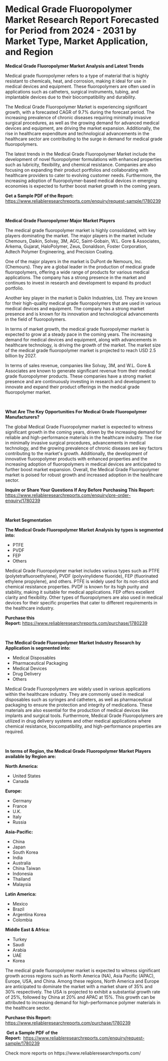 <p><h1>Medical Grade Fluoropolymer Market Research Report Forecasted for Period from 2024 -  2031 by Market Type, Market Application, and Region</h1></p><p><strong>Medical Grade Fluoropolymer Market Analysis and Latest Trends</strong></p>
<p><p>Medical grade fluoropolymer refers to a type of material that is highly resistant to chemicals, heat, and corrosion, making it ideal for use in medical devices and equipment. These fluoropolymers are often used in applications such as catheters, surgical instruments, tubing, and implantable devices due to their biocompatibility and durability.</p><p>The Medical Grade Fluoropolymer Market is experiencing significant growth, with a forecasted CAGR of 9.7% during the forecast period. The increasing prevalence of chronic diseases requiring minimally invasive surgical procedures, as well as the growing demand for advanced medical devices and equipment, are driving the market expansion. Additionally, the rise in healthcare expenditure and technological advancements in the healthcare sector are contributing to the surge in demand for medical grade fluoropolymers.</p><p>The latest trends in the Medical Grade Fluoropolymer Market include the development of novel fluoropolymer formulations with enhanced properties such as lubricity, flexibility, and chemical resistance. Companies are also focusing on expanding their product portfolios and collaborating with healthcare providers to cater to evolving customer needs. Furthermore, the increasing adoption of fluoropolymer-based medical devices in emerging economies is expected to further boost market growth in the coming years.</p></p>
<p><strong>Get a Sample PDF of the Report:&nbsp;</strong> <a href="https://www.reliableresearchreports.com/enquiry/request-sample/1780239">https://www.reliableresearchreports.com/enquiry/request-sample/1780239</a></p>
<p>&nbsp;</p>
<p><strong>Medical Grade Fluoropolymer Major Market Players</strong></p>
<p><p>The medical grade fluoropolymer market is highly consolidated, with key players dominating the market. The major players in the market include Chemours, Daikin, Solvay, 3M, AGC, Saint-Gobain, W.L. Gore & Associates, Arkema, Gujarat, HaloPolymer, Zeus, Donaldson, Foster Corporation, Adtech Polymer Engineering, and Precision Coating.</p><p>One of the major players in the market is DuPont de Nemours, Inc. (Chemours). They are a global leader in the production of medical grade fluoropolymers, offering a wide range of products for various medical applications. The company has a strong presence in the market and continues to invest in research and development to expand its product portfolio.</p><p>Another key player in the market is Daikin Industries, Ltd. They are known for their high-quality medical grade fluoropolymers that are used in various medical devices and equipment. The company has a strong market presence and is known for its innovation and technological advancements in the field of fluoropolymers.</p><p>In terms of market growth, the medical grade fluoropolymer market is expected to grow at a steady pace in the coming years. The increasing demand for medical devices and equipment, along with advancements in healthcare technology, is driving the growth of the market. The market size of the medical grade fluoropolymer market is projected to reach USD 2.5 billion by 2027.</p><p>In terms of sales revenue, companies like Solvay, 3M, and W.L. Gore & Associates are known to generate significant revenue from their medical grade fluoropolymer products. These companies have a strong market presence and are continuously investing in research and development to innovate and expand their product offerings in the medical grade fluoropolymer market.</p></p>
<p>&nbsp;</p>
<p><strong>What Are The Key Opportunities For Medical Grade Fluoropolymer Manufacturers?</strong></p>
<p><p>The global Medical Grade Fluoropolymer market is expected to witness significant growth in the coming years, driven by the increasing demand for reliable and high-performance materials in the healthcare industry. The rise in minimally invasive surgical procedures, advancements in medical technology, and the growing prevalence of chronic diseases are key factors contributing to the market's growth. Additionally, the development of innovative fluoropolymer products with enhanced properties and the increasing adoption of fluoropolymers in medical devices are anticipated to further boost market expansion. Overall, the Medical Grade Fluoropolymer market is poised for robust growth and increased adoption in the healthcare sector.</p></p>
<p><strong>Inquire or Share Your Questions If Any Before Purchasing This Report:</strong> <a href="https://www.reliableresearchreports.com/enquiry/pre-order-enquiry/1780239">https://www.reliableresearchreports.com/enquiry/pre-order-enquiry/1780239</a></p>
<p>&nbsp;</p>
<p><strong>Market Segmentation</strong></p>
<p><strong>The Medical Grade Fluoropolymer Market Analysis by types is segmented into:</strong></p>
<p><ul><li>PTFE</li><li>PVDF</li><li>FEP</li><li>Others</li></ul></p>
<p><p>Medical Grade Fluoropolymer market includes various types such as PTFE (polytetrafluoroethylene), PVDF (polyvinylidene fluoride), FEP (fluorinated ethylene propylene), and others. PTFE is widely used for its non-stick and chemical resistance properties. PVDF is known for its high purity and stability, making it suitable for medical applications. FEP offers excellent clarity and flexibility. Other types of fluoropolymers are also used in medical devices for their specific properties that cater to different requirements in the healthcare industry.</p></p>
<p><strong>Purchase this Report:&nbsp;</strong><a href="https://www.reliableresearchreports.com/purchase/1780239">https://www.reliableresearchreports.com/purchase/1780239</a></p>
<p>&nbsp;</p>
<p><strong>The Medical Grade Fluoropolymer Market Industry Research by Application is segmented into:</strong></p>
<p><ul><li>Medical Disposables</li><li>Pharmaceutical Packaging</li><li>Medical Devices</li><li>Drug Delivery</li><li>Others</li></ul></p>
<p><p>Medical Grade Fluoropolymers are widely used in various applications within the healthcare industry. They are commonly used in medical disposables such as syringes and catheters, as well as pharmaceutical packaging to ensure the protection and integrity of medications. These materials are also essential for the production of medical devices like implants and surgical tools. Furthermore, Medical Grade Fluoropolymers are utilized in drug delivery systems and other medical applications where chemical resistance, biocompatibility, and high-performance properties are required.</p></p>
<p>&nbsp;</p>
<p><strong>In terms of Region, the Medical Grade Fluoropolymer Market Players available by Region are:</strong></p>
<p>
    <p> <strong> North America: </strong>
        <ul>
            <li>United States</li>
            <li>Canada</li>
        </ul>
        </p> 
    <p> <strong> Europe: </strong>
        <ul>
            <li>Germany</li>
            <li>France</li>
            <li>U.K.</li>
            <li>Italy</li>
            <li>Russia</li>
        </ul>
        </p> 
    <p> <strong> Asia-Pacific: </strong>
        <ul>
            <li>China</li>
            <li>Japan</li>
            <li>South Korea</li>
            <li>India</li>
            <li>Australia</li>
            <li>China Taiwan</li>
            <li>Indonesia</li>
            <li>Thailand</li>
            <li>Malaysia</li>
        </ul>
        </p> 
    <p> <strong> Latin America: </strong>
        <ul>
            <li>Mexico</li>
            <li>Brazil</li>
            <li>Argentina Korea</li>
            <li>Colombia</li>
        </ul>
        </p> 
    <p> <strong> Middle East & Africa: </strong>
        <ul>
            <li>Turkey</li>
            <li>Saudi</li>
            <li>Arabia</li>
            <li>UAE</li>
            <li>Korea</li>
        </ul>
    </p>
    </p>
<p><p>The medical grade fluoropolymer market is expected to witness significant growth across regions such as North America (NA), Asia Pacific (APAC), Europe, USA, and China. Among these regions, North America and Europe are anticipated to dominate the market with a market share of 35% and 30% respectively. The USA is projected to exhibit a substantial growth rate of 25%, followed by China at 20% and APAC at 15%. This growth can be attributed to increasing demand for high-performance polymer materials in the healthcare sector.</p></p>
<p><strong>Purchase this Report: </strong><a href="https://www.reliableresearchreports.com/purchase/1780239">https://www.reliableresearchreports.com/purchase/1780239</a></p>
<p>&nbsp;<strong>Get a Sample PDF of the Report:&nbsp;&nbsp;</strong><a href="https://www.reliableresearchreports.com/enquiry/request-sample/1780239">https://www.reliableresearchreports.com/enquiry/request-sample/1780239</a></p>
<p><strong></strong></p>
<p>Check more reports on https://www.reliableresearchreports.com/</p>